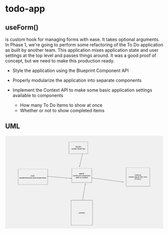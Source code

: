 # todo-app
## useForm()
is custom hook for managing forms with ease. It takes optional arguments. 
In Phase 1, we're going to perform some refactoring of the To Do application as built by another team. This application mixes application state and user settings at the top level and passes things around. It was a good proof of concept, but we need to make this production ready.

* Style the application using the Blueprint Component API

* Properly modularize the application into separate components

* Implement the Context API to make some basic application settings available to components

     - How many To Do Items to show at once
    - Whether or not to show completed items
## UML
![image](./todo-uml.png)
